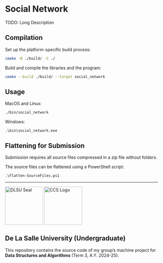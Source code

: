 # Social Network

TODO: Long Description

## Compilation

Set up the platform-specific build process:

```bash
cmake -B ./build/ -S ./
```

Build and compile the libraries and the program:

```bash
cmake --build ./build/ --target social_network
```

## Usage

MacOS and Linux:

```bash
./bin/social_network
```

Windows:

```pwsh
.\bin\social_network.exe
```

## Flattening for Submission

Submission requires all source files compressed in a zip file without folders.

The source files can be flattened using a PowerShell script:

```pwsh
.\Flatten-SourceFiles.ps1
```

---

<img
  src="https://upload.wikimedia.org/wikipedia/en/thumb/c/c2/De_La_Salle_University_Seal.svg/2048px-De_La_Salle_University_Seal.svg.png"
  height="125px"
  width="125px"
  alt="DLSU Seal"
/>
<img
  src="https://www.dlsu.edu.ph/wp-content/uploads/2019/06/ccs-logo.png"
  height="125px"
  width="125px"
  alt="CCS Logo"
/>

## De La Salle University (Undergraduate)

This repository contains the source code of my group’s machine project for **Data Structures and Algorithms**
(Term 3, A.Y. 2024-25).

